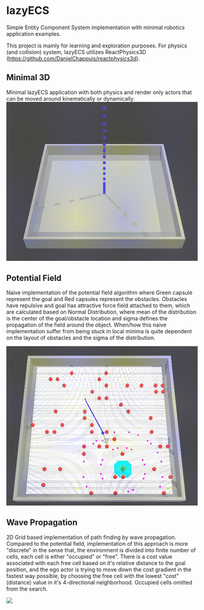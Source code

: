 # lazyECS
Simple Entity Component System implementation with minimal robotics application examples.

This project is mainly for learning and exploration purposes. For physics (and collision) system, lazyECS utilizes ReactPhysics3D (https://github.com/DanielChappuis/reactphysics3d).


## Minimal 3D
Minimal lazyECS application with both physics and render only actors that can be moved around kinematically or dynamically.
![](Applications/Minimal3D/minimal_3d.gif)

## Potential Field
Naive implementation of the potential field algorithm where Green capsule represent the goal and Red capsules represent the obstacles. Obstacles have repulsive and goal has attractive force field attached to them, which are calculated based on Normal Distribution, where mean of the distribution is the center of the goal/obstacle location and sigma defines the propagation of the field around the object. When/how this naive implementation suffer from being stuck in local minima is quite dependent on the layout of obstacles and the sigma of the distribution.

![](Applications/PotentialField/potential_field.gif)

## Wave Propagation
2D Grid based implementation of path finding by wave propagation. Compared to the potential field, implementation of this approach is more "discrete" in the sense that, the environment is divided into finite number of cells, each cell is either "occupied" or "free". There is a cost value associated with each free cell based on it's relative distance to the goal position, and the ego actor is trying to move down the cost gradient in the fastest way possible, by choosing the free cell with the lowest "cost" (distance) value in it's 4-directional neighborhood. Occupied cells omitted from the search.

![](Applications/WavePropagation/wave_propagation.gif)